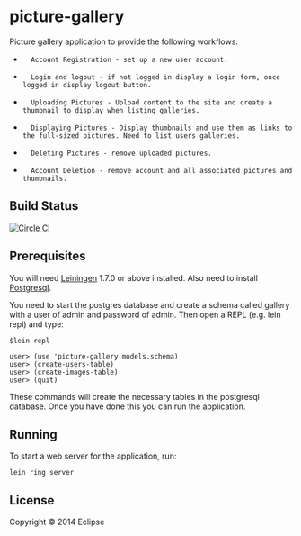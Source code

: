 # picture-gallery

Picture gallery application to provide the following workflows:

*       Account Registration - set up a new user account.
*       Login and logout - if not logged in display a login form, once logged in display logout button.
*       Uploading Pictures - Upload content to the site and create a thumbnail to display when listing galleries.
*       Displaying Pictures - Display thumbnails and use them as links to the full-sized pictures. Need to list users galleries.
*       Deleting Pictures - remove uploaded pictures.
*       Account Deletion - remove account and all associated pictures and thumbnails.


## Build Status

[![Circle CI](https://circleci.com/gh/chrishowejones/picture-gallery/tree/master.svg?style=svg)](https://circleci.com/gh/chrishowejones/picture-gallery/tree/master)

## Prerequisites

You will need [Leiningen][1] 1.7.0 or above installed. Also need to install [Postgresql][2].

[1]: https://github.com/technomancy/leiningen
[2]: http://www.postgresql.org/

You need to start the postgres database and create a schema called gallery with a user of admin and password of admin. Then open a REPL (e.g. lein repl) and type:

    $lein repl
    
    user> (use 'picture-gallery.models.schema)
    user> (create-users-table)
    user> (create-images-table)
    user> (quit)

These commands will create the necessary tables in the postgresql database. Once you have done this you can run the application.

## Running

To start a web server for the application, run:

    lein ring server

## License

Copyright © 2014 Eclipse
